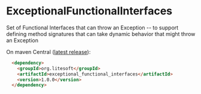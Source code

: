 # ExceptionalFunctionalInterfaces
Set of Functional Interfaces that can throw an Exception -- to support defining method signatures that can take dynamic behavior that might throw an Exception

On maven Central ([latest release](https://mvnrepository.com/artifact/org.litesoft/annotations/1.1.2)):
```html
  <dependency>
    <groupId>org.litesoft</groupId>
    <artifactId>exceptional_functional_interfaces</artifactId>
    <version>1.0.0</version>
  </dependency>
```
